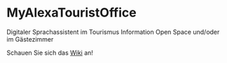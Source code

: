 # MyAlexaTouristOffice
Digitaler Sprachassistent im Tourismus Information Open Space und/oder im Gästezimmer

Schauen Sie sich das [Wiki](https://github.com/geometalab/MyAlexaTouristOffice/wiki) an!
